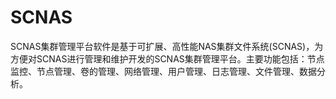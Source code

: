 # SCNAS
SCNAS集群管理平台软件是基于可扩展、高性能NAS集群文件系统(SCNAS)，为方便对SCNAS进行管理和维护开发的SCNAS集群管理平台。主要功能包括：节点监控、节点管理、卷的管理、网络管理、用户管理、日志管理、文件管理、数据分析。
